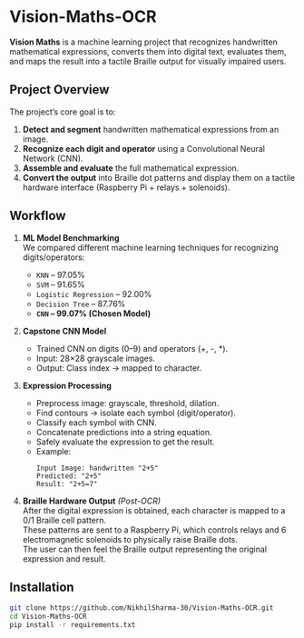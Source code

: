 # Vision-Maths-OCR
**Vision Maths** is a machine learning project that recognizes handwritten mathematical expressions, converts them into digital text, evaluates them, and maps the result into a tactile Braille output for visually impaired users.

## Project Overview

The project’s core goal is to:
1. **Detect and segment** handwritten mathematical expressions from an image.
2. **Recognize each digit and operator** using a Convolutional Neural Network (CNN).
3. **Assemble and evaluate** the full mathematical expression.
4. **Convert the output** into Braille dot patterns and display them on a tactile hardware interface (Raspberry Pi + relays + solenoids).

## Workflow

1. **ML Model Benchmarking**  
   We compared different machine learning techniques for recognizing digits/operators:  
   - `KNN` – 97.05%  
   - `SVM` – 91.65%  
   - `Logistic Regression` – 92.00%  
   - `Decision Tree` – 87.76%  
   - **`CNN` – 99.07% (Chosen Model)**  

2. **Capstone CNN Model**  
   - Trained CNN on digits (0–9) and operators (+, -, *).
   - Input: 28×28 grayscale images.
   - Output: Class index → mapped to character.

3. **Expression Processing**  
   - Preprocess image: grayscale, threshold, dilation.
   - Find contours → isolate each symbol (digit/operator).
   - Classify each symbol with CNN.
   - Concatenate predictions into a string equation.
   - Safely evaluate the expression to get the result.
   - Example:  
     ```
     Input Image: handwritten "2+5"
     Predicted: "2+5"
     Result: "2+5=7"
     ```

4. **Braille Hardware Output** *(Post-OCR)*  
   After the digital expression is obtained, each character is mapped to a 0/1 Braille cell pattern.  
   These patterns are sent to a Raspberry Pi, which controls relays and 6 electromagnetic solenoids to physically raise Braille dots.  
   The user can then feel the Braille output representing the original expression and result.

## Installation

```bash
git clone https://github.com/NikhilSharma-30/Vision-Maths-OCR.git
cd Vision-Maths-OCR
pip install -r requirements.txt


